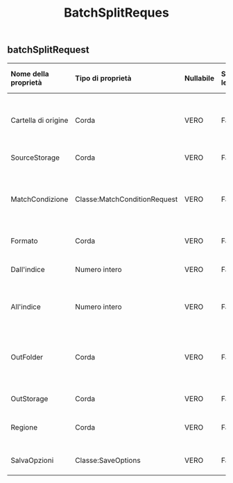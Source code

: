 ﻿---
title: BatchSplitReques
second_title: Aspose.Cells Cloud Documen
type: docs
url: /it/specification/model/batchsplitrequest/
description: "Aspose.Cells Specifica del modello cloud: BatchSplitRequest. Gestisci facilmente Excel e altri fogli di calcolo con funzionalità come apertura, generazione, modifica, divisione, unione, confronto e conversione"
kwords: Excel, Office, Foglio di calcolo, Cloud REST API, BatchSplitRequest
weight: 50
---
## **batchSplitRequest**

 

| Nome della proprietà| Tipo di proprietà| Nullabile| Sola lettura| Valore di default| Descrizione|
|:- |:- |:- |:- |:- |:- |
| Cartella di origine| Corda| VERO| Falso|| La directory memorizza i file che necessitano di formattare la conversione.|
| SourceStorage| Corda| VERO| Falso|| Aspose Nome archivio cloud|
| MatchCondizione| Classe:MatchConditionRequest| VERO| Falso|| Indica la condizione di corrispondenza che deve essere elaborata per il nome file.|
| Formato| Corda| VERO| Falso|| Formato del file di output|
| Dall'indice| Numero intero| VERO| Falso|| Dall'indice del foglio di lavoro della cartella di lavoro.|
| All'indice| Numero intero| VERO| Falso|| All'indice del foglio di lavoro della cartella di lavoro.|
| OutFolder| Corda| VERO| Falso|| La directory che memorizza i file la cui conversione del formato ha avuto esito positivo.|
| OutStorage| Corda| VERO| Falso|| Aspose Nome archivio cloud.|
| Regione| Corda| VERO| Falso|| Le impostazioni regionali per la cartella di lavoro.|
| SalvaOpzioni| Classe:SaveOptions| VERO| Falso|| Indica le opzioni di salvataggio.|

